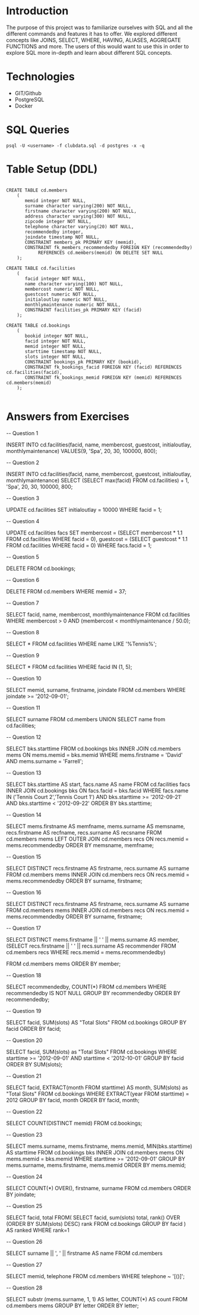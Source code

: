 # Introduction

The purpose of this project was to familiarize ourselves with SQL and all the different commands and features it has to offer. We explored different concepts like JOINS, SELECT, WHERE, HAVING, ALIASES, AGGREGATE FUNCTIONS and more. The users of this would want to use this in order to explore SQL more in-depth and learn about different SQL concepts. 

# Technologies
- GIT/Github
- PostgreSQL
- Docker

# SQL Queries

```
psql -U <username> -f clubdata.sql -d postgres -x -q
```

# Table Setup (DDL)

```

CREATE TABLE cd.members
    (
       memid integer NOT NULL, 
       surname character varying(200) NOT NULL, 
       firstname character varying(200) NOT NULL, 
       address character varying(300) NOT NULL, 
       zipcode integer NOT NULL, 
       telephone character varying(20) NOT NULL, 
       recommendedby integer,
       joindate timestamp NOT NULL,
       CONSTRAINT members_pk PRIMARY KEY (memid),
       CONSTRAINT fk_members_recommendedby FOREIGN KEY (recommendedby)
            REFERENCES cd.members(memid) ON DELETE SET NULL
    );
    
CREATE TABLE cd.facilities
    (
       facid integer NOT NULL, 
       name character varying(100) NOT NULL, 
       membercost numeric NOT NULL, 
       guestcost numeric NOT NULL, 
       initialoutlay numeric NOT NULL, 
       monthlymaintenance numeric NOT NULL, 
       CONSTRAINT facilities_pk PRIMARY KEY (facid)
    );
    
CREATE TABLE cd.bookings
    (
       bookid integer NOT NULL, 
       facid integer NOT NULL, 
       memid integer NOT NULL, 
       starttime timestamp NOT NULL,
       slots integer NOT NULL,
       CONSTRAINT bookings_pk PRIMARY KEY (bookid),
       CONSTRAINT fk_bookings_facid FOREIGN KEY (facid) REFERENCES cd.facilities(facid),
       CONSTRAINT fk_bookings_memid FOREIGN KEY (memid) REFERENCES cd.members(memid)
    );
    
```

# Answers from Exercises 

-- Question 1

INSERT INTO cd.facilities(facid, name, membercost, guestcost, initialoutlay, monthlymaintenance)
VALUES(9, 'Spa', 20, 30, 100000, 800);

--  Question 2

INSERT INTO cd.facilities(facid, name, membercost, guestcost, initialoutlay, monthlymaintenance)
SELECT (SELECT max(facid) FROM cd.facilities) + 1, 'Spa', 20, 30, 100000, 800;  

-- Question 3

UPDATE cd.facilities
SET initialoutlay = 10000
WHERE facid = 1;

-- Question 4

UPDATE cd.facilities facs
SET membercost = (SELECT membercost * 1.1 FROM cd.facilities WHERE facid = 0),
guestcost = (SELECT guestcost * 1.1 FROM cd.facilities WHERE facid = 0)
WHERE facs.facid = 1;

-- Question 5

DELETE FROM cd.bookings;

-- Question 6

DELETE FROM cd.members WHERE memid = 37;

-- Question 7

SELECT facid, name, membercost, monthlymaintenance
FROM cd.facilities
WHERE membercost > 0 AND (membercost < monthlymaintenance / 50.0);

-- Question 8

SELECT * FROM cd.facilities
WHERE name LIKE '%Tennis%';

-- Question 9

SELECT * FROM cd.facilities
WHERE facid IN (1, 5);

-- Question 10

SELECT memid, surname, firstname, joindate
FROM cd.members
WHERE joindate >= '2012-09-01';

-- Question 11

SELECT surname FROM cd.members
UNION SELECT name from cd.facilities;

-- Question 12

SELECT bks.starttime FROM cd.bookings bks
INNER JOIN cd.members mems ON mems.memid = bks.memid
WHERE mems.firstname = 'David' AND mems.surname = 'Farrell';

-- Question 13

SELECT bks.starttime AS start, facs.name AS name
FROM cd.facilities facs
INNER JOIN cd.bookings bks ON facs.facid = bks.facid
WHERE
facs.name IN ('Tennis Court 2','Tennis Court 1') AND
bks.starttime >= '2012-09-21' AND
bks.starttime < '2012-09-22'
ORDER BY bks.starttime;

-- Question 14

SELECT mems.firstname AS memfname, mems.surname AS memsname, recs.firstname AS recfname, recs.surname AS recsname
FROM cd.members mems
LEFT OUTER JOIN cd.members recs
ON recs.memid = mems.recommendedby
ORDER BY memsname, memfname;     

-- Question 15

SELECT DISTINCT recs.firstname AS firstname, recs.surname AS surname
FROM cd.members mems
INNER JOIN cd.members recs
ON recs.memid = mems.recommendedby
ORDER BY surname, firstname;

-- Question 16

SELECT DISTINCT recs.firstname AS firstname, recs.surname AS surname
FROM cd.members mems
INNER JOIN cd.members recs
ON recs.memid = mems.recommendedby
ORDER BY surname, firstname;

-- Question 17

SELECT DISTINCT mems.firstname || ' ' || mems.surname AS member,
(SELECT recs.firstname || ' ' || recs.surname AS recommender FROM cd.members recs
WHERE recs.memid = mems.recommendedby)

FROM cd.members mems 
ORDER BY member;

-- Question 18

SELECT recommendedby, COUNT(*)
FROM cd.members
WHERE recommendedby IS NOT NULL
GROUP BY recommendedby
ORDER BY recommendedby;

-- Question 19

SELECT facid, SUM(slots) AS "Total Slots"
FROM cd.bookings
GROUP BY facid
ORDER BY facid;

-- Question 20

SELECT facid, SUM(slots) as "Total Slots"
FROM cd.bookings
WHERE starttime >= '2012-09-01' AND starttime < '2012-10-01'
GROUP BY facid
ORDER BY SUM(slots);

-- Question 21

SELECT facid, EXTRACT(month FROM starttime) AS month, SUM(slots) as "Total Slots"
FROM cd.bookings
WHERE EXTRACT(year FROM starttime) = 2012
GROUP BY facid, month
ORDER BY facid, month;

-- Question 22

SELECT COUNT(DISTINCT memid) FROM cd.bookings;

-- Question 23

SELECT mems.surname, mems.firstname, mems.memid, MIN(bks.starttime) AS starttime
FROM cd.bookings bks
INNER JOIN cd.members mems ON mems.memid = bks.memid
WHERE starttime >= '2012-09-01'
GROUP BY mems.surname, mems.firstname, mems.memid
ORDER BY mems.memid;

-- Question 24

SELECT COUNT(*) OVER(), firstname, surname
FROM cd.members
ORDER BY joindate;

-- Question 25

SELECT facid, total FROM(
  	SELECT facid, sum(slots) total, rank() OVER (ORDER BY SUM(slots) DESC) rank
  	FROM cd.bookings
  	GROUP BY facid
  ) AS ranked
WHERE rank=1


-- Question 26

SELECT surname || ', ' || firstname AS name FROM cd.members          

-- Question 27

SELECT memid, telephone FROM cd.members WHERE telephone ~ '[()]';          

-- Question 28

SELECT substr (mems.surname, 1, 1) AS letter, COUNT(*) AS count
FROM cd.members mems
GROUP BY letter
ORDER BY letter;
